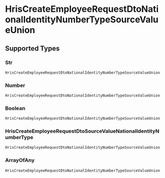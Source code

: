 # HrisCreateEmployeeRequestDtoNationalIdentityNumberTypeSourceValueUnion


## Supported Types

### Str

```csharp
HrisCreateEmployeeRequestDtoNationalIdentityNumberTypeSourceValueUnion.CreateStr(/* values here */);
```

### Number

```csharp
HrisCreateEmployeeRequestDtoNationalIdentityNumberTypeSourceValueUnion.CreateNumber(/* values here */);
```

### Boolean

```csharp
HrisCreateEmployeeRequestDtoNationalIdentityNumberTypeSourceValueUnion.CreateBoolean(/* values here */);
```

### HrisCreateEmployeeRequestDtoSourceValueNationalIdentityNumberType

```csharp
HrisCreateEmployeeRequestDtoNationalIdentityNumberTypeSourceValueUnion.CreateHrisCreateEmployeeRequestDtoSourceValueNationalIdentityNumberType(/* values here */);
```

### ArrayOfAny

```csharp
HrisCreateEmployeeRequestDtoNationalIdentityNumberTypeSourceValueUnion.CreateArrayOfAny(/* values here */);
```
